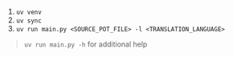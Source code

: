 1. `uv venv`
2. `uv sync`
3. `uv run main.py <SOURCE_POT_FILE> -l <TRANSLATION_LANGUAGE>`

> `uv run main.py -h` for additional help
